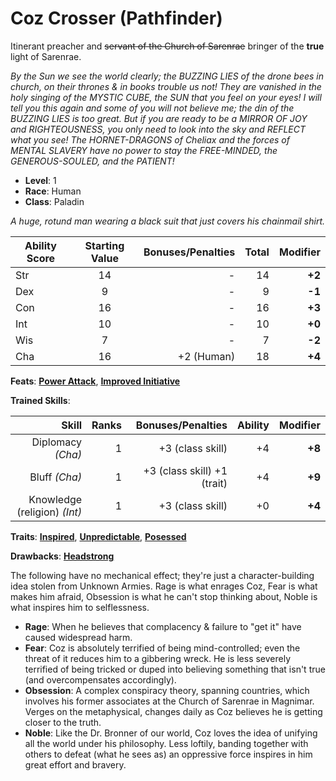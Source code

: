 # Coz Crosser (Pathfinder)

Itinerant preacher and ~~servant of the Church of Sarenrae~~ bringer of the **true** light of Sarenrae.

*By the Sun we see the world clearly; the BUZZING LIES of the drone bees in church, on their thrones & in books trouble us not! They are vanished in the holy singing of the MYSTIC CUBE, the SUN that you feel on your eyes! I will tell you this again and some of you will not believe me; the din of the BUZZING LIES is too great. But if you are ready to be a MIRROR OF JOY and RIGHTEOUSNESS, you only need to look into the sky and REFLECT what you see! The HORNET-DRAGONS of Cheliax and the forces of MENTAL SLAVERY have no power to stay the FREE-MINDED, the GENEROUS-SOULED, and the PATIENT!*

  * **Level**: 1
  * **Race**: Human
  * **Class**: Paladin

*A huge, rotund man wearing a black suit that just covers his chainmail shirt.*

| Ability Score | Starting Value | Bonuses/Penalties  |  Total  | Modifier |
| ------------- |:--------------:| ------------------:|--------:|---------:|
| Str           | 14             | -                  | 14      | **+2**   |
| Dex           | 9              | -                  | 9       | **-1**   |
| Con           | 16             | -                  | 16      | **+3**   |
| Int           | 10             | -                  | 10      | **+0**   |
| Wis           | 7              | -                  | 7       | **-2**   |
| Cha           | 16             | +2 (Human)         | 18      | **+4**   |

**Feats**: [**Power Attack**](http://www.d20pfsrd.com/feats/combat-feats/power-attack-combat---final), [**Improved Initiative**](http://www.d20pfsrd.com/feats/combat-feats/improved-initiative-combat---final)
      
**Trained Skills**:

| Skill                        | Ranks         | Bonuses/Penalties            |  Ability| Modifier |
| ----------------------------:|--------------:| ----------------------------:|--------:|---------:|
| Diplomacy *(Cha)*            | 1             | +3 (class skill)             | +4      | **+8**   |
| Bluff *(Cha)*                | 1             | +3 (class skill) +1 (trait)  | +4      | **+9**   |
| Knowledge (religion) *(Int)* | 1             | +3 (class skill)             | +0      | **+4**   |

**Traits**: [**Inspired**](http://www.d20pfsrd.com/traits/faith-traits/inspired), [**Unpredictable**](http://www.d20pfsrd.com/traits/social-traits/unpredictable), [**Posessed**](http://www.d20pfsrd.com/traits/magic-traits/possessed)

**Drawbacks**: [**Headstrong**](http://www.d20pfsrd.com/traits/drawbacks/headstrong)

The following have no mechanical effect; they're just a character-building idea stolen from Unknown Armies. Rage is what enrages Coz, Fear is what makes him afraid, Obsession is what he can't stop thinking about, Noble is what inspires him to selflessness.

  * **Rage**: When he believes that complacency & failure to "get it" have caused widespread harm. 
  * **Fear**: Coz is absolutely terrified of being mind-controlled; even the threat of it reduces him to a gibbering wreck. He is less severely terrified of being tricked or duped into believing something that isn't true (and overcompensates accordingly).
  * **Obsession**: A complex conspiracy theory, spanning countries, which involves his former associates at the Church of Sarenrae in Magnimar. Verges on the metaphysical, changes daily as Coz believes he is getting closer to the truth.
  * **Noble**: Like the Dr. Bronner of our world, Coz loves the idea of unifying all the world under his philosophy. Less loftily, banding together with others to defeat (what he sees as) an oppressive force inspires in him great effort and bravery.
